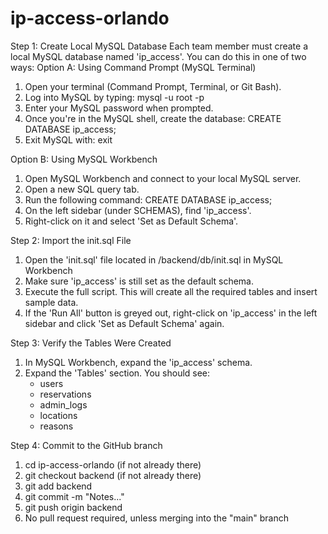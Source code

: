 # ip-access-orlando

Step 1: Create Local MySQL Database
Each team member must create a local MySQL database named 'ip_access'. You can do this in one of two ways:
Option A: Using Command Prompt (MySQL Terminal)

1. Open your terminal (Command Prompt, Terminal, or Git Bash).
2. Log into MySQL by typing:
   mysql -u root -p
3. Enter your MySQL password when prompted.
4. Once you're in the MySQL shell, create the database:
   CREATE DATABASE ip_access;
5. Exit MySQL with:
   exit

Option B: Using MySQL Workbench

1. Open MySQL Workbench and connect to your local MySQL server.
2. Open a new SQL query tab.
3. Run the following command:
   CREATE DATABASE ip_access;
4. On the left sidebar (under SCHEMAS), find 'ip_access'.
5. Right-click on it and select 'Set as Default Schema'.

Step 2: Import the init.sql File

1. Open the 'init.sql' file located in /backend/db/init.sql in MySQL Workbench 
2. Make sure 'ip_access' is still set as the default schema.
3. Execute the full script.
   This will create all the required tables and insert sample data.
4. If the 'Run All' button is greyed out, right-click on 'ip_access' in the left sidebar and click 'Set as Default Schema' again.

Step 3: Verify the Tables Were Created

1. In MySQL Workbench, expand the 'ip_access' schema.
2. Expand the 'Tables' section. You should see:
   - users
   - reservations
   - admin_logs
   - locations
   - reasons

Step 4: Commit to the GitHub branch
1. cd ip-access-orlando (if not already there)
2. git checkout backend (if not already there)
3. git add backend
4. git commit -m "Notes..."
5. git push origin backend
6. No pull request required, unless merging into the "main" branch



